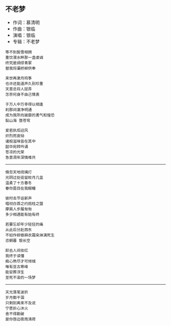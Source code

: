 ## 不老梦

* 作词：慕清明
* 作曲：银临
* 演唱：银临
* 专辑：不老梦

```
等不到鬓雪相拥
重饮渭水畔那一盏虔诚
终究是绸缪青冢
替我将灞桥柳供奉

来世再漱月鸣筝
也许还能道声久别珍重
天意总将人捉弄
怎奈何身不由己情衷

于万人中万幸得以相逢
刹那间澈净明通
成为我所向披靡的勇气和惶恐
裂山海 堕苍穹

爱若执炬迎风
炽烈而哀恸
诸般滋味皆在其中
韶华宛转吟诵
苍凉的光荣
急景凋年深情难共
```

---

```
倏忽天地琉璃灯
光阴过处徒留皎月几盅
温柔了十方春冬
眷你眉目在我眼瞳

彼时击节讴新声
唱彻白首之约抱柱之盟
摩肩人步履匆匆
多少相遇能有始有终

若要忘却年少轻狂的痛
从此后分赴西东
不如作蜉蝣麻衣霜染淋漓死生
恣朝暮 彀长空

卸去人间妆红
我终于读懂
痴心熬尽才可倾城
唯有亘古寒峰
能安葬浮生
至死不渝的一场梦
```

---

```
天光落笔波折
岁月都干涸
只剩别离来不及说
宁愿折心沐火
舍不得勘破
是你唇边夜雨清荷
```
